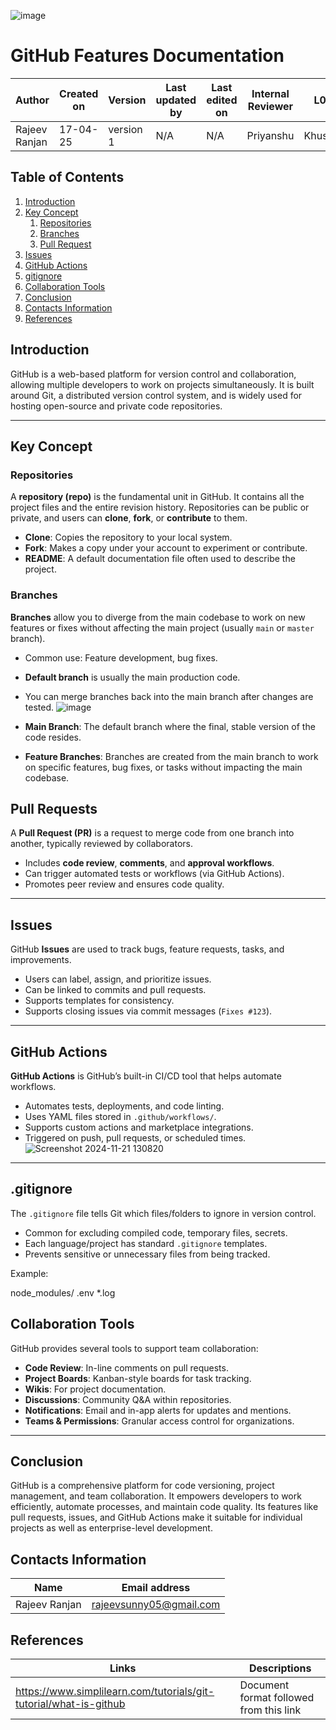 ![image](https://i.ytimg.com/vi/ptK9-CNms98/maxresdefault.jpg)


# GitHub Features Documentation



| Author          | Created on | Version   | Last updated by | Last edited on | Internal Reviewer | L0     | L1      | L2     |
|-----------------|------------|-----------|------------------|----------------|--------------------|--------|---------|--------|
| Rajeev Ranjan | 17-04-25   | version 1 | N/A              | N/A            | Priyanshu          | Khushi | Mukul | Piyush |


## Table of Contents
1. [Introduction](#introduction)
2. [Key Concept](#key-concept)
     1. [Repositories](#repositories)
     2. [Branches](#branches)
     3. [Pull Request](#pull-requests)
3. [Issues](#issues)
4. [GitHub Actions](#github-actions)
5. [gitignore](#gitignore)
6. [Collaboration Tools](#collaboration-tools)
7. [Conclusion](#conclusion)
8. [Contacts Information](#contacts-information)
9. [References](#references)



## Introduction
GitHub is a web-based platform for version control and collaboration, allowing multiple developers to work on projects simultaneously. It is built around Git, a distributed version control system, and is widely used for hosting open-source and private code repositories.

---

## Key Concept

###  Repositories
A **repository (repo)** is the fundamental unit in GitHub. It contains all the project files and the entire revision history. Repositories can be public or private, and users can **clone**, **fork**, or **contribute** to them.

- **Clone**: Copies the repository to your local system.
- **Fork**: Makes a copy under your account to experiment or contribute.
- **README**: A default documentation file often used to describe the project.

###  Branches
**Branches** allow you to diverge from the main codebase to work on new features or fixes without affecting the main project (usually `main` or `master` branch).

- Common use: Feature development, bug fixes.
- **Default branch** is usually the main production code.
- You can merge branches back into the main branch after changes are tested.
![image](https://d8it4huxumps7.cloudfront.net/uploads/images/6536475adca0a_git_create_branch_01.jpg?d=2000x2000)

- **Main Branch**:
The default branch where the final, stable version of the code resides.

- **Feature Branches**:
Branches are created from the main branch to work on specific features, bug fixes, or tasks without impacting the main codebase.

##  Pull Requests
A **Pull Request (PR)** is a request to merge code from one branch into another, typically reviewed by collaborators.

- Includes **code review**, **comments**, and **approval workflows**.
- Can trigger automated tests or workflows (via GitHub Actions).
- Promotes peer review and ensures code quality.

---

##  Issues
GitHub **Issues** are used to track bugs, feature requests, tasks, and improvements.

- Users can label, assign, and prioritize issues.
- Can be linked to commits and pull requests.
- Supports templates for consistency.
- Supports closing issues via commit messages (`Fixes #123`).

---

##  GitHub Actions
**GitHub Actions** is GitHub’s built-in CI/CD tool that helps automate workflows.

- Automates tests, deployments, and code linting.
- Uses YAML files stored in `.github/workflows/`.
- Supports custom actions and marketplace integrations.
- Triggered on push, pull requests, or scheduled times.
![Screenshot 2024-11-21 130820](https://github.com/user-attachments/assets/225b811c-fd99-478a-b15e-b93474aff022)

---

##  .gitignore
The `.gitignore` file tells Git which files/folders to ignore in version control.

- Common for excluding compiled code, temporary files, secrets.
- Each language/project has standard `.gitignore` templates.
- Prevents sensitive or unnecessary files from being tracked.

Example:

node_modules/
.env
*.log

##  Collaboration Tools
GitHub provides several tools to support team collaboration:

- **Code Review**: In-line comments on pull requests.
- **Project Boards**: Kanban-style boards for task tracking.
- **Wikis**: For project documentation.
- **Discussions**: Community Q&A within repositories.
- **Notifications**: Email and in-app alerts for updates and mentions.
- **Teams & Permissions**: Granular access control for organizations.

---

##  Conclusion
GitHub is a comprehensive platform for code versioning, project management, and team collaboration. It empowers developers to work efficiently, automate processes, and maintain code quality. Its features like pull requests, issues, and GitHub Actions make it suitable for individual projects as well as enterprise-level development.








## Contacts Information
| Name         | Email address          |
|--------------|------------------------|
| Rajeev Ranjan          |     rajeevsunny05@gmail.com |

## References
| Links                                             | Descriptions                                                    |
|---------------------------------------------------|-----------------------------------------------------------------|
| https://www.simplilearn.com/tutorials/git-tutorial/what-is-github | Document format followed from this link                         |
